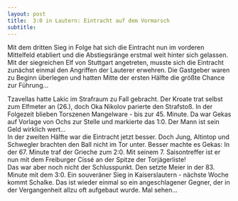 ```yaml
---
layout: post
title:  3:0 in Lautern: Eintracht auf dem Vormarsch
subtitle:  
---
```


Mit dem dritten Sieg in Folge hat sich die Eintracht nun im vorderen Mittelfeld etabliert und die Abstiegsränge erstmal weit hinter sich gelassen. Mit der siegreichen Elf von Stuttgart angetreten, musste sich die Eintracht zunächst einmal den Angriffen der Lauterer erwehren. Die Gastgeber waren zu Beginn überlegen und hatten Mitte der ersten Hälfte die größte Chance zur Führung...

Tzavellas hatte Lakic im Strafraum zu Fall gebracht. Der Kroate trat selbst zum Elfmeter an (26.), doch Oka Nikolov parierte den Strafstoß. In der Folgezeit blieben Torszenen Mangelware - bis zur 45. Minute. Da war Gekas auf Vorlage von Ochs zur Stelle und markierte das 1:0. Der Mann ist sein Geld wirklich wert...  
In der zweiten Hälfte war die Eintracht jetzt besser. Doch Jung, Altintop und Schwegler brachten den Ball nicht im Tor unter. Besser machte es Gekas: In der 67. Minute traf der Grieche zum 2:0. Mit seinem 7. Saisontreffer ist er nun mit dem Freiburger Cissé an der Spitze der Torjägerliste!  
Das war aber noch nicht der Schlusspunkt. Den setzte Meier in der 83. Minute mit dem 3:0. Ein souveräner Sieg in Kaiserslautern - nächste Woche kommt Schalke. Das ist wieder einmal so ein angeschlagener Gegner, der in der Vergangenheit allzu oft aufgebaut wurde. Mal sehen...
